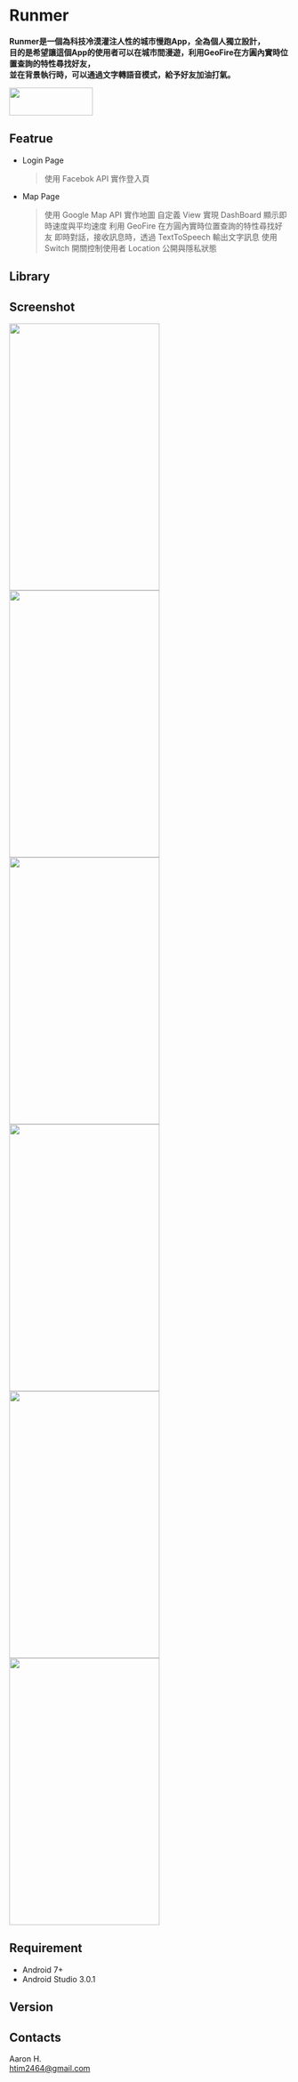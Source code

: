 # Runmer

**Runmer是一個為科技冷漠灌注人性的城市慢跑App，全為個人獨立設計，** <br />
**目的是希望讓這個App的使用者可以在城市間漫遊，利用GeoFire在方圓內實時位置查詢的特性尋找好友，** <br />
**並在背景執行時，可以通過文字轉語音模式，給予好友加油打氣。** <br />

[<img src="https://github.com/tim2464/Runmer/blob/develop/screenshot/get_it_on_google_play.png" width="150" height="50">](https://play.google.com/store/apps/details?id=com.aaron.runmer)

 ## Featrue
  * Login Page
    > 使用 Facebok API 實作登入頁
  
  * Map Page
    > 使用 Google Map API 實作地圖
    > 自定義 View 實現 DashBoard 顯示即時速度與平均速度
    > 利用 GeoFire 在方圓內實時位置查詢的特性尋找好友
    > 即時對話，接收訊息時，透過 TextToSpeech 輸出文字訊息
    > 使用 Switch 開關控制使用者 Location 公開與隱私狀態
  
   



 ## Library

 ## Screenshot
 <img src="https://github.com/tim2464/Runmer/blob/develop/screenshot/cover.jpg" width="270" height="480"> <img src="https://github.com/tim2464/Runmer/blob/develop/screenshot/map_page.jpg" width="270" height="480"> <img src="https://github.com/tim2464/Runmer/blob/develop/screenshot/user_detail.jpg" width="270" height="480">
 <img src="https://github.com/tim2464/Runmer/blob/develop/screenshot/running_events.jpg" width="270" height="480"> <img src="https://github.com/tim2464/Runmer/blob/develop/screenshot/create_event.jpg" width="270" height="480"> <img src="https://github.com/tim2464/Runmer/blob/develop/screenshot/add_friends.jpg" width="270" height="480"> 

 ## Requirement

  * Android 7+
  * Android Studio 3.0.1

 ## Version

 

 ## Contacts
  Aaron H. <br />
  htim2464@gmail.com 

